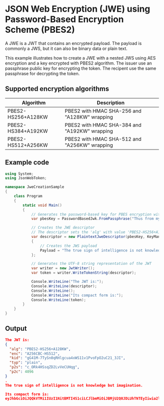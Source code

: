 # JSON Web Encryption (JWE) using Password-Based Encryption Scheme (PBES2)
A JWE is a JWT that contains an encrypted payload. 
The payload is commonly a JWS, but it can also be binary data or plain text.

This example illustrates how to create a JWE with a nested JWS using AES encryption and a key encrypted with PBES2 algorithm.
The issuer use an passphrase public key for encrypting the token. 
The recipent use the same passphrase for decrypting the token. 

## Supported encryption algorithms
 Algorithm         | Description                                                 
-------------------|------------------------------------------------------------------------------
PBES2-HS256+A128KW | PBES2 with HMAC SHA-256 and "A128KW" wrapping           
PBES2-HS384+A192KW | PBES2 with HMAC SHA-384 and "A192KW" wrapping
PBES2-HS512+A256KW | PBES2 with HMAC SHA-512 and "A256KW" wrapping                     

## Example code
```C#
using System;
using JsonWebToken;

namespace JweCreationSample
{
    class Program
    {
        static void Main()
        {
            // Generates the password-based key for PBES encryption with the algorithm 'PBES2-HS256+A128KW'
            var pbesKey = PasswordBasedJwk.FromPassphrase("Thus from my lips, by yours, my sin is purged.", iterationCount: 4096, saltSizeInBytes: 16);

            // Creates the JWE descriptor 
            // The descriptor sets the 'alg' with value 'PBES2-HS256+A128KW' and 'enc' with value 'A256CBC-HS512'
            var descriptor = new PlaintextJweDescriptor(pbesKey, KeyManagementAlgorithm.Pbes2HS256A128KW, EncryptionAlgorithm.A256CbcHS512)
            {
                // Creates the JWS payload
                Payload = "The true sign of intelligence is not knowledge but imagination."
            };

            // Generates the UTF-8 string representation of the JWT
            var writer = new JwtWriter();
            var token = writer.WriteTokenString(descriptor);

            Console.WriteLine("The JWT is:");
            Console.WriteLine(descriptor);
            Console.WriteLine();
            Console.WriteLine("Its compact form is:");
            Console.WriteLine(token);
        }
    }
}
```
## Output
```JSON
The JWT is:
{
  "alg": "PBES2-HS256+A128KW",
  "enc": "A256CBC-HS512",
  "kid": "gG41M-7TySn0qRHlgcua4xWS11v1PvoFpO2uC21_3JI",
  "typ": "plain",
  "p2s": "c_ORk4HSsqZD2LvVeCUHqg",
  "p2c": 4096
}
.
The true sign of intelligence is not knowledge but imagination.

Its compact form is:
eyJhbGciOiJQQkVTMi1IUzI1NitBMTI4S1ciLCJlbmMiOiJBMjU2Q0JDLUhTNTEyIiwia2lkIjoiZ0c0MU0tN1R5U24wcVJIbGdjdWE0eFdTMTF2MVB2b0ZwTzJ1QzIxXzNKSSIsInR5cCI6InBsYWluIiwicDJzIjoiY19PUms0SFNzcVpEMkx2VmVDVUhxZyIsInAyYyI6NDA5Nn0.5NCv0_RIPFbtZOEuBYWlo4-fa7jqSgfr2JGiFc_x4x6tw4RkcthaQhm0skOYSyJedT1cQY1hH3FoU_e0w3SxcOCBABQOd6y5.9FNO8sAlPKowUaytW7LpAA.QeSbFKHdSnMuquXKpGkbSYoBD8h4Pp_53J8e41FbQzM9n-zV0YT42lecFoq1cJbG84xeIhySOiXaW4UDUltTrw.4mTExamTEKNSpPDMCB1pdikVKNmp5CYfEFRtXx_CUTw
```
